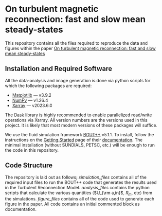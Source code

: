 # On turbulent magnetic reconnection: fast and slow mean steady-states

This repository contains all the files required to reproduce the data and figures within the paper [On turbulent magnetic reconnection: fast and slow mean steady-states](https://arxiv.org/abs/2409.07346)

## Installation and Required Software

All the data-analysis and image generation is done via python scripts for which the following packages are required:

 - [Matplotlib](https://matplotlib.org/) &mdash; v3.9.2 
 - [NumPy](https://numpy.org/) &mdash; v1.26.4
 - [Xarray](https://docs.xarray.dev/en/stable/index.html) &mdash; v2023.6.0

The [Dask](https://docs.dask.org/en/stable/index.html) library is highly recommended to enable parallelized read/write operations via Xarray.  All version numbers are the versions used in this project.  It is likely that most modern versions of these packages will suffice.

We use the fluid simulation framework [BOUT++](https://github.com/boutproject/BOUT-dev) v5.1.1.  To install, follow the instructions on the [Getting Started](https://bout-dev.readthedocs.io/en/latest/user_docs/installing.html) page of their [documentation](https://bout-dev.readthedocs.io/en/latest/index.html).  The minimal installation (without SUNDIALS, PETSC, etc.) will be enough to run the code in this repository.  

## Code Structure

The repository is laid out as follows; *simulation_files* contains all of the required input files to run the BOUT++ code that generates the results used in the Turbulent Reconnection Model.  *analysis_files* contains the python scripts that calculate the various quantities ($U_{\rm a,in}$, $R_m$, etc) from the simulations.  *figure_files* contains all of the code used to generate each figure in the paper. All code contains an initial commented block as documentation.
